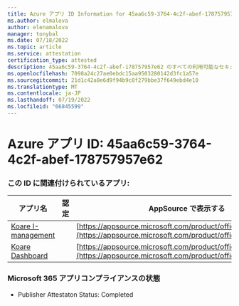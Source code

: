 ```yaml
---
title: Azure アプリ ID Information for 45aa6c59-3764-4c2f-abef-178757957e62
ms.author: elmalova
author: elenamalova
manager: tonybal
ms.date: 07/18/2022
ms.topic: article
ms.service: attestation
certification_type: attested
description: 45aa6c59-3764-4c2f-abef-178757957e62 のすべての利用可能なセキュリティとコンプライアンス情報。
ms.openlocfilehash: 7098a24c27ae0ebdc15aa9503280142d3fc1a57e
ms.sourcegitcommit: 21d1c42a8e6d9f94b9c8f279bbe37f649ebd4e10
ms.translationtype: MT
ms.contentlocale: ja-JP
ms.lasthandoff: 07/19/2022
ms.locfileid: "66845599"
---
```

# <a name="azure-app-id-45aa6c59-3764-4c2f-abef-178757957e62"></a>Azure アプリ ID: 45aa6c59-3764-4c2f-abef-178757957e62


### <a name="apps-associated-with-this-id"></a>この ID に関連付けられているアプリ:
| **アプリ名** | **認定** | **AppSource で表示する** |
|--------------|---------------|-----------------------|
| [Koare I-management](../forward/WA200004224.md) |  | [https://appsource.microsoft.com/product/office/WA200004224](https://appsource.microsoft.com/product/office/WA200004224) |
| [Koare Dashboard](../forward/WA200004403.md) |  | [https://appsource.microsoft.com/product/office/WA200004403](https://appsource.microsoft.com/product/office/WA200004403) |

### <a name="microsoft-365-app-compliance-status"></a>Microsoft 365 アプリコンプライアンスの状態
- Publisher Attestaton Status: Completed
